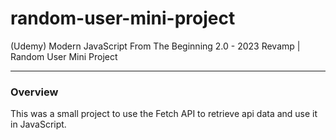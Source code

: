 # random-user-mini-project
(Udemy) Modern JavaScript From The Beginning 2.0 - 2023 Revamp | Random User Mini Project 

---

### Overview

This was a small project to use the Fetch API to retrieve api data and use it in JavaScript.
